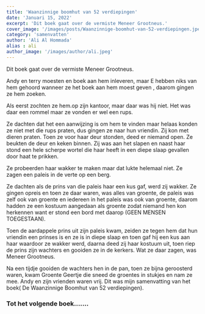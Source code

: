 ```yaml
---
title: 'Waanzinnige boomhut van 52 verdiepingen'
date: 'Januari 15, 2022'
excerpt: 'Dit boek gaat over de vermiste Meneer Grootneus.'
cover_image: '/images/posts/Waanzinnige-boomhut-van-52-verdiepingen.jpeg'
category: 'samenvatten'
author: 'Ali Al Hommada'
alias : ali
author_image: '/images/author/ali.jpeg'
---
```


Dit boek gaat over de vermiste Meneer Grootneus.  

Andy en terry moesten en boek aan hem inleveren, maar E hebben niks van hem gehoord wanneer ze het boek aan hem moest geven , daarom gingen ze hem zoeken.

Als eerst zochten ze hem.op zijn kantoor, maar daar was hij niet.
Het was daar een rommel maar ze vonden er wel een rups. 

Ze dachten dat het een aanwijzing is om hem te vinden maar helaas konden ze niet met die rups praten, dus gingen ze naar hun vriendin. 
Zij kon met dieren praten. Toen ze voor haar deur stonden, deed er niemand open. 
Ze beukten de deur en keken binnen.
Zij was aan het slapen en naast haar stond een hele scherpe wortel die haar heeft in een diepe slaap gevallen door haat te prikken.

Ze probeerden haar wakker te maken maar dat lukte helemaal niet.
Ze zagen een paleis in de verte op een berg. 

Ze dachten als de prins van die paleis haar een kus gaf, werd zij wakker. Ze gingen opreis en toen ze daar waren, was alles van groente, de paleis was zelf ook van groente en iedereen in het paleis was ook van  groente, daarom hadden ze een kostuum aangedaan als groente zodat niemand hen kon herkennen want er stond een bord met daarop (GEEN MENSEN TOEGESTAAN).

Toen de aardappele prins uit zijn paleis kwam, zeiden ze tegen hem dat hun vriendin een prinses is en ze is in diepe slaap en toen gaf hij een kus aan haar waardoor ze wakker werd, daarna deed zij haar kostuum uit, toen riep de prins zijn wachters en gooiden ze in de kerkers.
Wat ze daar zagen, was Meneer Grootneus. 

Na een tijdje gooiden de wachters hen in de pan, toen ze bijna geroosterd waren, kwam Groente Geertje die sneed de groentes in stukjes en nam ze mee. Andy en zijn vrienden waren vrij.
Dit was mijn samenvatting van het boek( De Waanzinnige Boomhut van 52 verdiepingen).

### Tot het volgende boek.......